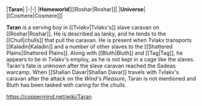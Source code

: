 |**Taran**|
|-|-|
|**Homeworld**|[[Roshar\|Roshar]]|
|**Universe**|[[Cosmere\|Cosmere]]|

**Taran** is a serving boy in [[Tvlakv\|Tvlakv's]] slave caravan on [[Roshar\|Roshar]].
He is described as lanky, and he tends to the [[Chull\|chulls]] that pull the caravan. He is present when Tvlakv transports [[Kaladin\|Kaladin]] and a number of other slaves to the [[Shattered Plains\|Shattered Plains]]. Along with [[Bluth\|Bluth]] and [[Tag\|Tag]], he appears to be in Tvlakv's employ, as he is not kept in a cage like the slaves.
Taran's fate is unknown after the slave caravan reached the Sadeas warcamp. When [[Shallan Davar\|Shallan Davar]] travels with Tvlakv's caravan after the attack on the *Wind's Pleasure*, Taran is not mentioned and Bluth has been tasked with caring for the chulls.



https://coppermind.net/wiki/Taran